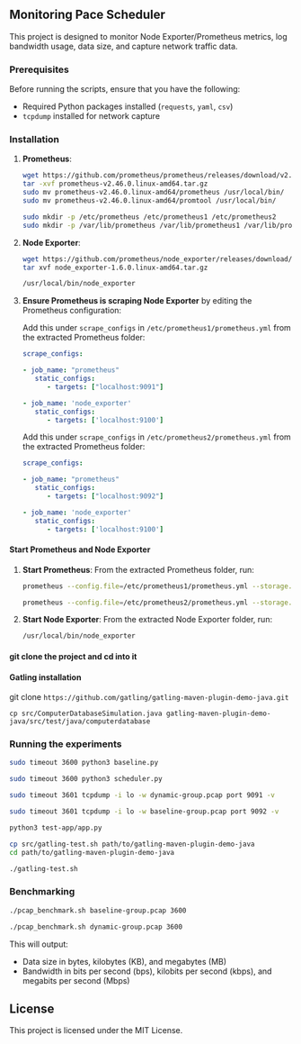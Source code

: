 ## Monitoring Pace Scheduler 

This project is designed to monitor Node Exporter/Prometheus metrics, log bandwidth usage, data size, and capture network traffic data.

### Prerequisites

Before running the scripts, ensure that you have the following:

- Required Python packages installed (`requests`, `yaml`, `csv`)
- `tcpdump` installed for network capture

### Installation


1. **Prometheus**:
   ```bash
   wget https://github.com/prometheus/prometheus/releases/download/v2.46.0/prometheus-v2.46.0.linux-amd64.tar.gz
   tar -xvf prometheus-v2.46.0.linux-amd64.tar.gz
   sudo mv prometheus-v2.46.0.linux-amd64/prometheus /usr/local/bin/
   sudo mv prometheus-v2.46.0.linux-amd64/promtool /usr/local/bin/
   ```

   ```bash   
   sudo mkdir -p /etc/prometheus /etc/prometheus1 /etc/prometheus2
   sudo mkdir -p /var/lib/prometheus /var/lib/prometheus1 /var/lib/prometheus2
   ```

2. **Node Exporter**:
   ```bash
   wget https://github.com/prometheus/node_exporter/releases/download/v1.6.0/node_exporter-1.6.0.linux-amd64.tar.gz
   tar xvf node_exporter-1.6.0.linux-amd64.tar.gz
   ```
      ```bash   
     /usr/local/bin/node_exporter
    ```
3. **Ensure Prometheus is scraping Node Exporter** by editing the Prometheus configuration:


   Add this under `scrape_configs` in `/etc/prometheus1/prometheus.yml` from the extracted Prometheus folder:
   ```yaml
   scrape_configs:
   
   - job_name: "prometheus"
      static_configs:
         - targets: ["localhost:9091"]
   
   - job_name: 'node_exporter'
      static_configs:
         - targets: ['localhost:9100']
   ```

   Add this under `scrape_configs` in `/etc/prometheus2/prometheus.yml` from the extracted Prometheus folder:
   ```yaml
   scrape_configs:
   
   - job_name: "prometheus"
      static_configs:
         - targets: ["localhost:9092"]
   
   - job_name: 'node_exporter'
      static_configs:
         - targets: ['localhost:9100']
   ```

#### Start Prometheus and Node Exporter
1. **Start Prometheus**:
   From the extracted Prometheus folder, run:
   ```bash
   prometheus --config.file=/etc/prometheus1/prometheus.yml --storage.tsdb.path=/var/lib/prometheus1 --web.listen-address=:9091
   ```
   ```bash
   prometheus --config.file=/etc/prometheus2/prometheus.yml --storage.tsdb.path=/var/lib/prometheus1 --web.listen-address=:9092
   ```

2. **Start Node Exporter**:
   From the extracted Node Exporter folder, run:
   ```bash
   /usr/local/bin/node_exporter
   ```

#### git clone the project and cd into it

#### Gatling installation
git clone ```https://github.com/gatling/gatling-maven-plugin-demo-java.git``` 

```cp src/ComputerDatabaseSimulation.java gatling-maven-plugin-demo-java/src/test/java/computerdatabase```



### Running the experiments

```bash
sudo timeout 3600 python3 baseline.py 
```


```bash
sudo timeout 3600 python3 scheduler.py 
```

```bash
sudo timeout 3601 tcpdump -i lo -w dynamic-group.pcap port 9091 -v
```


```bash
sudo timeout 3601 tcpdump -i lo -w baseline-group.pcap port 9092 -v
```

```bash
python3 test-app/app.py
```

```bash
cp src/gatling-test.sh path/to/gatling-maven-plugin-demo-java
cd path/to/gatling-maven-plugin-demo-java

./gatling-test.sh
```


### Benchmarking


```bash
./pcap_benchmark.sh baseline-group.pcap 3600
```

```bash
./pcap_benchmark.sh dynamic-group.pcap 3600
```


This will output:
- Data size in bytes, kilobytes (KB), and megabytes (MB)
- Bandwidth in bits per second (bps), kilobits per second (kbps), and megabits per second (Mbps)



## License

This project is licensed under the MIT License.